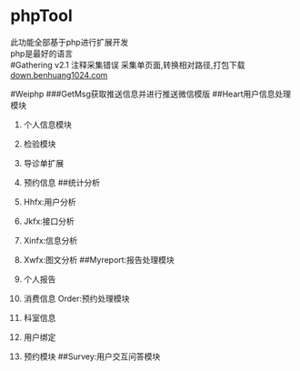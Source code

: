 # phpTool
此功能全部基于php进行扩展开发<br/>
php是最好的语言<br/>
#Gathering
v2.1 注释采集错误
采集单页面,转换相对路径,打包下载
<a href="http://down.benhuang1024.com" target="_blank">down.benhuang1024.com</a>

#Weiphp
###GetMsg获取推送信息并进行推送微信模版
##Heart用户信息处理模块
1. 个人信息模块
2. 检验模块
3. 导诊单扩展
4. 预约信息
##统计分析
1. Hhfx:用户分析

2. Jkfx:接口分析

3. Xinfx:信息分析

4. Xwfx:图文分析
##Myreport:报告处理模块

1. 个人报告

2. 消费信息
Order:预约处理模块

1. 科室信息

2. 用户绑定

3. 预约模块
##Survey:用户交互问答模块
